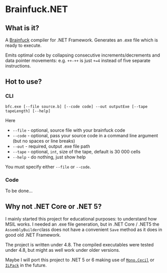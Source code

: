 # Brainfuck.NET

## What is it?
A [Brainfuck](https://ru.wikipedia.org/wiki/Brainfuck) compiler for .NET Framework.
Generates an .exe file which is ready to execute.

Emits optimal code by collapsing consecutive increments/decrements and data pointer movements:
e.g. `++-++` is just `+=4` instead of five separate instructions.

## Hot to use?

### CLI
`bfc.exe [--file source.b] [--code code] --out outputExe [--tape tapeLength] [--help]`

Here
* `--file` - optional, source file with your brainfuck code
* `--code` - optional, pass your source code in a command line argument (but no spaces or line breaks)
* `--out` - required, output .exe file path
* `--tape` - optional, `int`, size of the tape, default is 30 000 cells
* `--help` - do nothing, just show help

You must specify either `--file` or `--code`.

### Code
To be done...

## Why not .NET Core or .NET 5?
I mainly started this project for educational purposes: to understand how MSIL works.
I needed an .exe file generation, but in .NET Core / .NET5 the `AssemblyBuilder`class
does not have a convenient `Save` method as it does in good old .NET Framework.

The project is written under 4.8. The compiled executables were tested under 4.8,
but might as well work under older versions.

Maybe I will port this project to .NET 5 or 6 making use of [`Mono.Cecil`](https://github.com/jbevain/cecil)
or [`ILPack`](https://github.com/Lokad/ILPack) in the future.